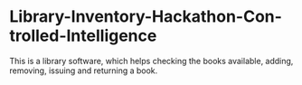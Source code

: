 # Library-Inventory-Hackathon-Con-trolled-Intelligence
This is a library software, which helps checking the books available, adding, removing, issuing and returning a book.
